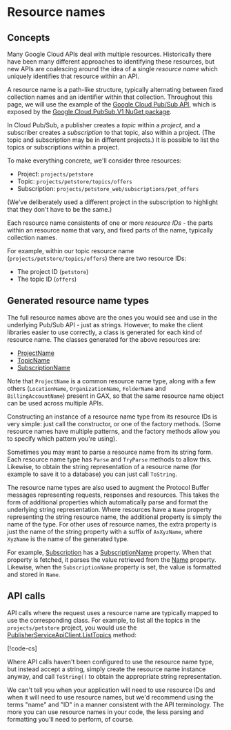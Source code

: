 # Resource names

## Concepts

Many Google Cloud APIs deal with multiple resources. Historically there
have been many different approaches to identifying these resources, but new APIs
are coalescing around the idea of a single *resource name* which uniquely identifies
that resource within an API.

A resource name is a path-like structure, typically alternating between fixed collection
names and an identifier within that collection. Throughout this page, we will use
the example of the [Google Cloud Pub/Sub API](https://cloud.google.com/pubsub/overview),
which is exposed by the [Google.Cloud.PubSub.V1 NuGet package](https://www.nuget.org/packages/Google.Cloud.PubSub.V1).

In Cloud Pub/Sub, a publisher creates a *topic* within a *project*, and a subscriber creates
a *subscription* to that topic, also within a project. (The topic and subscription may be in different projects.)
It is possible to list the topics or subscriptions within a project.

To make everything concrete, we'll consider three resources:

- Project: `projects/petstore`
- Topic: `projects/petstore/topics/offers`
- Subscription: `projects/petstore_web/subscriptions/pet_offers`

(We've deliberately used a different project in the subscription to highlight that they don't have to be the same.)

Each resource name consistents of one or more *resource IDs* - the parts within an resource name that vary, and fixed
parts of the name, typically collection names.

For example, within our topic resource name (`projects/petstore/topics/offers`) there are two resource IDs:

- The project ID (`petstore`)
- The topic ID (`offers`)

## Generated resource name types

The full resource names above are the ones you would see and use in the underlying Pub/Sub API - just as strings. However, to
make the client libraries easier to use correctly, a class is generated for each kind of resource name. The classes
generated for the above resources are:

- [ProjectName](xref:Google.Api.Gax.ResourceNames.ProjectName)
- [TopicName](xref:Google.Cloud.PubSub.V1.TopicName)
- [SubscriptionName](xref:Google.Cloud.PubSub.V1.SubscriptionName)

Note that `ProjectName` is a common resource name type, along with a
few others (`LocationName`, `OrganizationName`, `FolderName` and
`BillingAccountName`) present in GAX, so that the same resource name
object can be used across multiple APIs.

Constructing an instance of a resource name type from its resource
IDs is very simple: just call the constructor, or one of the factory
methods. (Some resource names have multiple patterns, and the
factory methods allow you to specify which pattern you're using).

Sometimes you may want to parse a resource name from its string form. Each resource name type has `Parse` and `TryParse`
methods to allow this. Likewise, to obtain the string representation of a resource name (for example to save it to a database)
you can just call `ToString`.

The resource name types are also used to augment the Protocol Buffer messages representing requests, responses and resources. This
takes the form of additional properties which automatically parse and format the underlying string representation. Where resources
have a `Name` property representing the string resource name, the additional property is simply the name of the type. For other
uses of resource names, the extra property is just the name of the string property with a suffix of `AsXyzName`, where `XyzName` is
the name of the generated type.

For example, [Subscription](xref:Google.Cloud.PubSub.V1.Subscription) has
a [SubscriptionName](xref:Google.Cloud.PubSub.V1.Subscription#Google_Cloud_PubSub_V1_Subscription_SubscriptionName)
property. When that property is fetched, it parses the value retrieved from the [Name](xref:Google.Cloud.PubSub.V1.Subscription#Google_Cloud_PubSub_V1_Subscription_Name) property. Likewise, when the `SubscriptionName` property is
set, the value is formatted and stored in `Name`.

## API calls

API calls where the request uses a resource name are typically mapped to use the corresponding class. For example, to list all the topics
in the `projects/petstore` project, you would use the [PublisherServiceApiClient.ListTopics](xref:Google.Cloud.PubSub.V1.PublisherServiceApiClient#Google_Pubsub_V1_PublisherServiceApiClient_ListTopics_Google_Cloud_PubSub_V1_ProjectName_System_String_System_Nullable_System_Int32__Google_Api_Gax_CallSettings_) method:

[!code-cs[](../examples/help.ResourceName.txt#ListTopics)]

Where API calls haven't been configured to use the resource name type, but instead accept a string, simply create the
resource name instance anyway, and call `ToString()` to obtain the appropriate string representation.

We can't tell you when your application will need to use resource IDs and when it will need to use resource names, but we'd recommend
using the terms "name" and "ID" in a manner consistent with the API terminology. The more you can use resource names in your code, the
less parsing and formatting you'll need to perform, of course.
